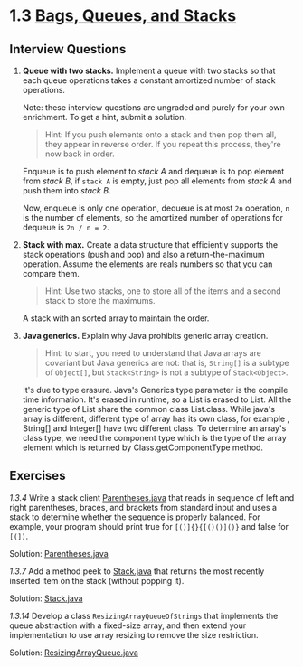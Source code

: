 # 1.3 [Bags, Queues, and Stacks](https://algs4.cs.princeton.edu/13stacks/)

## Interview Questions

1. **Queue with two stacks.** Implement a queue with two stacks so that each queue operations takes a constant amortized number of stack operations.

   Note: these interview questions are ungraded and purely for your own enrichment. To get a hint, submit a solution.

   > Hint: If you push elements onto a stack and then pop them all, they appear in reverse order. If you repeat this process, they're now back in order.

   Enqueue is to push element to _stack A_ and dequeue is to pop element from _stack B_, if `stack A` is empty, just pop all elements from _stack A_ and push them into _stack B_.

   Now, enqueue is only one operation, dequeue is at most `2n` operation, `n` is the number of elements, so the amortized number of operations for dequeue is `2n / n = 2`.

2. **Stack with max.** Create a data structure that efficiently supports the stack operations (push and pop) and also a return-the-maximum operation. Assume the elements are reals numbers so that you can compare them.

   > Hint: Use two stacks, one to store all of the items and a second stack to store the maximums.

   A stack with an sorted array to maintain the order.

3. **Java generics.** Explain why Java prohibits generic array creation.

   > Hint: to start, you need to understand that Java arrays are covariant but Java generics are not: that is, `String[]` is a subtype of `Object[]`, but `Stack<String>` is not a subtype of `Stack<Object>`.

   It's due to type erasure. Java's Generics type parameter is the compile time information. It's erased in runtime, so a List<String> is erased to List. All the generic type of List share the common class List.class. While java's array is different, different type of array has its own class, for example , String[] and Integer[] have two different class. To determine an array's class type, we need the component type which is the type of the array element which is returned by Class.getComponentType method.

## Exercises

_1.3.4_ Write a stack client [Parentheses.java](https://algs4.cs.princeton.edu/13stacks/Parentheses.java.html) that reads in sequence of left and right parentheses, braces, and brackets from standard input and uses a stack to determine whether the sequence is properly balanced. For example, your program should print true for `[()]{}{[()()]()}` and false for `[(])`. 

Solution: [Parentheses.java](Parentheses.java)

_1.3.7_ Add a method peek to [Stack.java](https://algs4.cs.princeton.edu/13stacks/Stack.java.html) that returns the most recently inserted item on the stack (without popping it).

Solution: [Stack.java](Stack.java)

_1.3.14_ Develop a class `ResizingArrayQueueOfStrings` that implements the queue abstraction with a fixed-size array, and then extend your implementation to use array resizing to remove the size restriction.

Solution: [ResizingArrayQueue.java](ResizingArrayQueue.java)